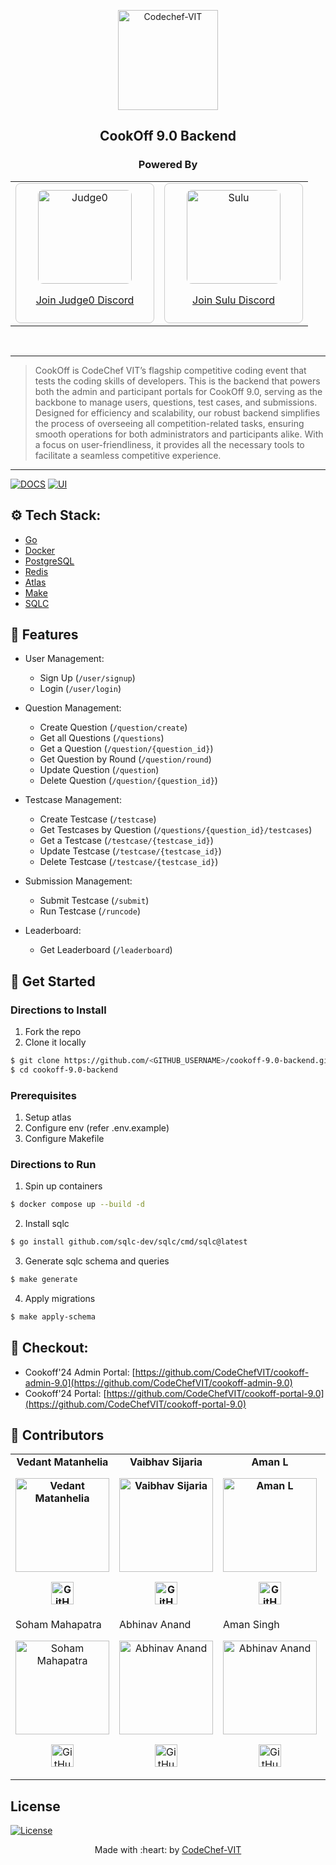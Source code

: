 <p align="center"><a href="https://www.codechefvit.com" target="_blank"><img src="https://i.ibb.co/4J9LXxS/cclogo.png" width=160 title="CodeChef-VIT" alt="Codechef-VIT"></a>
</p>

<h2 align="center"> CookOff 9.0 Backend </h2>

<h3 align="center"> Powered By </h2>
<div align="center">
  <table>
    <tr>
      <td>
        <div style="border: 1px solid #ccc; padding: 10px; text-align: center; border-radius: 8px; width: 200px;">
          <a href="https://discord.com/invite/GRc3v6n" target="_blank">
            <img src="https://avatars.githubusercontent.com/u/25365178?s=200&v=4" alt="Judge0" style="width:150px; height:150px; border-radius: 8px;">
            <p>Join Judge0 Discord</p>
          </a>
        </div>
      </td>
      <td>
        <div style="border: 1px solid #ccc; padding: 10px; text-align: center; border-radius: 8px; width: 200px;">
          <a href="https://discord.com/invite/dCq3XhgRXs" target="_blank">
            <img src="https://pbs.twimg.com/profile_images/1742205229104259072/2ISO3o7-_400x400.jpg" alt="Sulu" style="width:150px; height:150px; border-radius: 8px;">
            <p>Join Sulu Discord</p>
          </a>
        </div>
      </td>
    </tr>
  </table>
</div>
<br/>

---

> CookOff is CodeChef VIT’s flagship competitive coding event that tests the coding skills of developers. This is the backend that powers both the admin and participant portals for CookOff 9.0, serving as the backbone to manage users, questions, test cases, and submissions. Designed for efficiency and scalability, our robust backend simplifies the process of overseeing all competition-related tasks, ensuring smooth operations for both administrators and participants alike. With a focus on user-friendliness, it provides all the necessary tools to facilitate a seamless competitive experience.

---

[![DOCS](https://img.shields.io/badge/Documentation-see%20docs-green?style=flat-square&logo=appveyor)](https://documenter.getpostman.com/view/26244894/2sAXqtbgvt)
[![UI](https://img.shields.io/badge/User%20Interface-Link%20to%20UI-orange?style=flat-square&logo=appveyor)](https://cookoff24.codechefvit.com/)

## ⚙️ Tech Stack:

- [Go](https://go.dev/)
- [Docker](https://www.docker.com/)
- [PostgreSQL](https://www.postgresql.org/)
- [Redis](https://redis.io/)
- [Atlas](https://atlasgo.io/)
- [Make](https://www.gnu.org/software/make/manual/make.html)
- [SQLC](https://github.com/sqlc-dev/sqlc)

## 🔧 Features

- User Management:
	- Sign Up (`/user/signup`)
	- Login (`/user/login`)

- Question Management:
	- Create Question (`/question/create`)
	- Get all Questions (`/questions`)
	- Get a Question (`/question/{question_id}`)
	- Get Question by Round (`/question/round`)
	- Update Question (`/question`)
	- Delete Question (`/question/{question_id}`)

- Testcase Management:
	- Create Testcase (`/testcase`)
	- Get Testcases by Question (`/questions/{question_id}/testcases`)
	- Get a Testcase (`/testcase/{testcase_id}`)
	- Update Testcase (`/testcase/{testcase_id}`)
	- Delete Testcase (`/testcase/{testcase_id}`)

- Submission Management:
	- Submit Testcase (`/submit`)
	- Run Testcase (`/runcode`)

- Leaderboard:
	- Get Leaderboard (`/leaderboard`)

## 🏁 Get Started

### Directions to Install
1. Fork the repo
2. Clone it locally
```sh
$ git clone https://github.com/<GITHUB_USERNAME>/cookoff-9.0-backend.git
$ cd cookoff-9.0-backend
```

### Prerequisites

1. Setup atlas
2. Configure env (refer .env.example)
3. Configure Makefile

### Directions to Run

1. Spin up containers

```sh
$ docker compose up --build -d
```

2. Install sqlc

```sh
$ go install github.com/sqlc-dev/sqlc/cmd/sqlc@latest
```

3. Generate sqlc schema and queries

```sh
$ make generate
```

4. Apply migrations

```sh
$ make apply-schema
```
## 📝 Checkout:

- Cookoff'24 Admin Portal: [https://github.com/CodeChefVIT/cookoff-admin-9.0](https://github.com/CodeChefVIT/cookoff-admin-9.0)
- Cookoff'24 Portal: [https://github.com/CodeChefVIT/cookoff-portal-9.0](https://github.com/CodeChefVIT/cookoff-portal-9.0)

## 🚀 Contributors

<table>
	<tr align="center" style="font-weight:bold">
		<td>
		Vedant Matanhelia
		<p align="center">
			<img src = "https://avatars.githubusercontent.com/u/71623796?v=4" width="150" height="150" alt="Vedant Matanhelia">
		</p>
			<p align="center">
				<a href = "https://github.com/Xenomorph07">
					<img src = "https://cdn-icons-png.flaticon.com/512/2111/2111432.png" width="36" height = "36" alt="GitHub"/>
				</a>
			</p>
		</td>
		<td>
		Vaibhav Sijaria
		<p align="center">
			<img src = "https://avatars.githubusercontent.com/u/139199971?v=4" width="150" height="150" alt="Vaibhav Sijaria">
		</p>
			<p align="center">
				<a href = "https://github.com/vaibhavsijaria">
					<img src = "https://cdn-icons-png.flaticon.com/512/2111/2111432.png" width="36" height = "36" alt="GitHub"/>
				</a>
			</p>
		</td>
		<td>
		Aman L
		<p align="center">
			<img src = "https://avatars.githubusercontent.com/u/86644389?v=4" width="150" height="150" alt="Aman L">
		</p>
			<p align="center">
				<a href = "https://github.com/Killerrekt">
					<img src = "https://cdn-icons-png.flaticon.com/512/2111/2111432.png" width="36" height = "36" alt="GitHub"/>
				</a>
			</p>
		</td>
		<td>
		Jothish Kamal
		<p align="center">
			<img src = "https://avatars.githubusercontent.com/u/74227363?v=4" width="150" height="150" alt="Jothish Kamal">
		</p>
			<p align="center">
				<a href = "https://github.com/JothishKamal">
					<img src = "https://cdn-icons-png.flaticon.com/512/2111/2111432.png" width="36" height = "36" alt="GitHub"/>
				</a>
			</p>
		</td>
	</tr>
	<tr>
		<td>
		Soham Mahapatra
		<p align="center">
			<img src = "https://avatars.githubusercontent.com/u/155614230?v=4" width="150" height="150" alt="Soham Mahapatra">
		</p>
			<p align="center">
				<a href = "https://github.com/Soham-Maha">
					<img src = "https://cdn-icons-png.flaticon.com/512/2111/2111432.png" width="36" height = "36" alt="GitHub"/>
				</a>
			</p>
		</td>
		<td>
		Abhinav Anand
		<p align="center">
			<img src = "https://avatars.githubusercontent.com/u/140488187?v=4" width="150" height="150" alt="Abhinav Anand">
		</p>
			<p align="center">
				<a href = "https://github.com/Abhinav-055">
					<img src = "https://cdn-icons-png.flaticon.com/512/2111/2111432.png" width="36" height = "36" alt="GitHub"/>
				</a>
			</p>
		</td>
		<td>
		Aman Singh
		<p align="center">
			<img src = "https://avatars.githubusercontent.com/u/80804989?v=4" width="150" height="150" alt="Abhinav Anand">
		</p>
			<p align="center">
				<a href = "https://github.com/DevloperAmanSingh">
					<img src = "https://cdn-icons-png.flaticon.com/512/2111/2111432.png" width="36" height = "36" alt="GitHub"/>
				</a>
			</p>
		</td>
	</tr>
	
</table>

## License

[![License](http://img.shields.io/:license-mit-blue.svg?style=flat-square)](http://badges.mit-license.org)

<p align="center">
	Made with :heart: by <a href="https://www.codechefvit.com" target="_blank">CodeChef-VIT</a>
</p>
